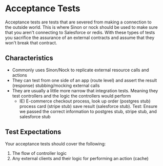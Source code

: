 # Acceptance Tests

Acceptance tests are tests that are severed from making a connection to the outside world.
This is where Sinon or nock should be used to make sure that you aren't connecting to Salesforce or redis.
With these types of tests you sacrifice the assurance of an external contracts and assume that they won't break that contract.

## Characteristics

- Commonly uses Sinon/Nock to replicate external resource calls and actions
- They can test from one side of an app (route level) and assert the result (response) stubbing/mocking external calls
- They are usually a little more narrow that integration tests. Meaning they test controllers and the logic the controllers would perform
  - IE) E-commerce checkout process, look up order (postgres stub) process card (stripe stub) save result (salesforce stub). Test: Ensure we passed the correct information to postgres stub, stripe stub, and salesforce stub

## Test Expectations

Your acceptance tests should cover the following:

1. The flow of controller logic
2. Any external clients and their logic for performing an action (cache)
